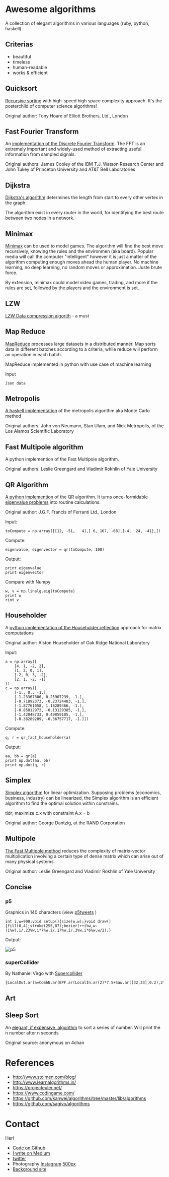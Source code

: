 # Awesome algorithms

A collection of elegant algorithms in various languages (ruby, python, haskell)

## Criterias

* beautiful
* timeless
* human-readable
* works & efficient

## Quicksort

[Recursive sorting](https://github.com/heri/Awesome-Algorithms-CiSE/blob/master/quicksort.rb) with high-speed high space complexity approach. It's the posterchild of computer science algorithms!

Original author: Tony Hoare of Elliott Brothers, Ltd., London

## Fast Fourier Transform

An [implementation of the Discrete Fourier Transform](https://github.com/heri/Awesome-Algorithms-CiSE/blob/master/fft.rb).  The FFT is an extremely important and widely-used method of extracting useful information from sampled signals.

Original authors: James Cooley of the IBM T.J. Watson Research Center and John Tukey of Princeton
University and AT&T Bell Laboratories

## Dijkstra

[Dijkstra's algorithm](https://github.com/heri/Awesome-Algorithms-CiSE/blob/master/dijkstra.py) determines the length from start to every other vertex in the graph.

The algorithm exist in every router in the world, for identifying the best route between two nodes in a network.


## Minimax

[Minimax](https://github.com/heri/Awesome-Algorithms-CiSE/blob/master/minimax.rb) can be used to model games. The algorithm will find the best move recursively, knowing the rules and the environmen (aka board). Popular media will call the computer "intelligent" however it is just a matter of the algorithm computing enough moves ahead the human player. No machine learning, no deep learning, no random moves or approximation. Juste brute force.

By extension, minimax could model video games, trading, and more if the rules are set, followed by the players and the environment is set.

## LZW

[LZW Data compression algorith](https://github.com/heri/Awesome-Algorithms-CiSE/blob/master/lzw.py) - a must

## Map Reduce

[MapReduce](https://github.com/heri/Awesome-Algorithms-CiSE/blob/master/mapreduce_machine_learning.py) processes large datasets in a distributed manner. Map sorts data in different batches according to a criteria, while reduce will perform an operation in each batch.

MapReduce implemented in python with use case of machine learning

Input

`Json data`

## Metropolis

[A haskell implementation](https://github.com/heri/Awesome-Algorithms-CiSE/blob/master/Metropolis.hs) of the metropolis algorithm aka Monte Carlo method

Original authors: John von Neumann, Stan Ulam, and Nick Metropolis, of the Los Alamos Scientific Laboratory

## Fast Multipole algorithm

A python implemention of the Fast Multipole algorithm.

Original authors: Leslie Greengard and Vladimir Rokhlin of Yale University

## QR Algorithm

[A python implemention](https://github.com/heri/Awesome-Algorithms-CiSE/blob/master/qr.py) of the QR algorithm. It turns once-formidable [eigenvalue problems](http://planetmath.org/eigenvalueproblem) into routine calculations.

Original author: J.G.F. Francis of Ferranti Ltd., London

Input:
```
toCompute = np.array([[12, -51,   4],[ 6, 167, -68],[-4,  24, -41],])
```

Compute:
```
eigenvalue, eigenvector = qr(toCompute, 100)
```

Output:
```
print eigenvalue
print eigenvector
```

Compare with Numpy
```
w, v = np.linalg.eig(toCompute)
print w
rint v
```

## Householder

A [python implementation of the Householder reflection](https://github.com/heri/Awesome-Algorithms-CiSE/blob/master/householder.py) approach for matrix computations

Original author: Alston Householder of Oak Ridge National Laboratory

Input:
```
a = np.array([
    [4, 1, -2, 2],
    [1, 2, 0, 1],
    [-2, 0, 3, -2],
    [2, 1, -2, -1]
])
c = np.array([
    [-1., 0., -1.],
    [-1.23367806, 0.25907239, -1.],
    [-0.71892373, -0.23724483, -1.],
    [-1.87761058, 1.18289466, -1.],
    [-0.85812972, -0.13129385, -1.],
    [-1.42048733, 0.49859105, -1.],
    [-0.38289289, -0.36757717, -1.]])
```
Compute:
```
q, r = qr_fact_householder(a)
```

Output:
```
aa, bb = qr(a)
print np.dot(aa, bb)
print np.dot(q, r)
```

## Simplex

[Simplex algorithm](https://github.com/heri/Awesome-Algorithms-CiSE/blob/master/simplex.hs) for linear optimization. Supposing problems (economics, business, industry) can be linearized, the Simplex algorithm is an efficient algorithm to find the optimal solution within constrains.

tldr; maximize c.x with constraint A.x = b

Original author: George Dantzig, at the RAND Corporation

## Multipole

[The Fast Multipole method](https://github.com/heri/Awesome-Algorithms-CiSE/blob/master/multipole.py) reduces the complexity of matrix-vector multiplication involving a certain type of dense matrix which can arise out of many physical systems.

Original author: Leslie Greengard and Vladimir Rokhlin of Yale University

## Concise

### p5

Graphics in 140 characters (view [p5tweets](http://funprogramming.org/p5tweets/) )

```
int i,w=900;void setup(){size(w,w);}void draw(){fill(0,4);stroke(255,87);bezier(++i%w,w-(i%w),i/.23%w,i*7%w,i/.17%w,i/.3%w,i*6%w,w/2);}
```

Output:

![p5](http://funprogramming.org/p5tweets/large/32.jpg)

### superCollider

By Nathaniel Virgo with [Supercollider](https://github.com/supercollider/supercollider)

```
{LocalOut.ar(a=CombN.ar(BPF.ar(LocalIn.ar(2)*7.5+Saw.ar([32,33],0.2),2**LFNoise0.kr(4/3,4)*300,0.1).distort,2,2,40));a}.play/
```

## Art

## Sleep Sort

An [elegant, if expensive, algorithm](https://github.com/heri/Awesome-Algorithms-CiSE/blob/master/sleepsort.py) to sort a series of number. Will print the n number after n seconds

Original source: anonymous on 4chan


# References

* http://www.stoimen.com/blog/
* http://www.learnalgorithms.in/
* https://projecteuler.net/
* https://www.codingame.com/
* https://github.com/kanwei/algorithms/tree/master/lib/algorithms
* https://github.com/sagivo/algorithms


# Contact

Heri

* [Code on Github](http://github.com/heri)
* [I write on Medium](http://medium.com/@heri)
* [twitter](http://twitter.com/heri)
* Photography [Instagram](https://instagram.com/heri_rakotomalala/) [500px](https://500px.com/heri)
* [Background site](http://madmedia.ca)
